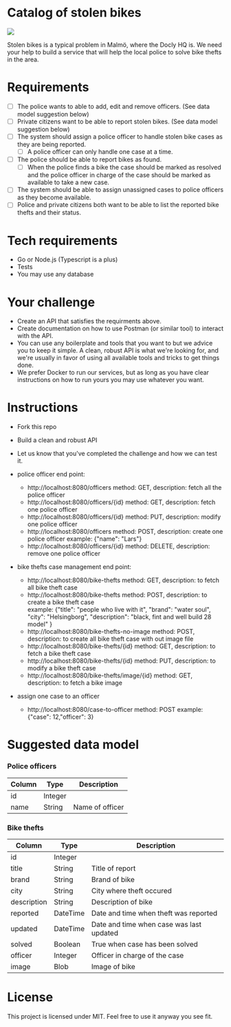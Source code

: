Catalog of stolen bikes
====

![](https://images.unsplash.com/photo-1556316384-12c35d30afa4?ixlib=rb-1.2.1&ixid=eyJhcHBfaWQiOjEyMDd9&auto=format&fit=crop&w=3450&q=80)

Stolen bikes is a typical problem in Malmö, where the Docly HQ is. We need your help to build a service that will help the local police to solve bike thefts in the area.

# Requirements

- [ ] The police wants to able to add, edit and remove officers. (See data model suggestion below)
- [ ] Private citizens want to be able to report stolen bikes. (See data model suggestion below)
- [ ] The system should assign a police officer to handle stolen bike cases as they are being reported.
  - [ ] A police officer can only handle one case at a time.
- [ ] The police should be able to report bikes as found.
  - [ ] When the police finds a bike the case should be marked as resolved and the police officer in charge of the case should be marked as available to take a new case.
- [ ] The system should be able to assign unassigned cases to police officers as they become available.
- [ ] Police and private citizens both want to be able to list the reported bike thefts and their status.

# Tech requirements

- Go or Node.js (Typescript is a plus)
- Tests 
- You may use any database

# Your challenge

- Create an API that satisfies the requirments above.
- Create documentation on how to use Postman (or similar tool) to interact with the API.
- You can use any boilerplate and tools that you want to but we advice you to keep it simple. A clean, robust API is what we're looking for, and we're usually in favor of using all available tools and tricks to get things done.
- We prefer Docker to run our services, but as long as you have clear instructions on how to run yours you may use whatever you want.

# Instructions

- Fork this repo
- Build a clean and robust API
- Let us know that you've completed the challenge and how we can test it.

- police officer end point:
  - http://localhost:8080/officers          method: GET, description: fetch all the police officer 
  - http://localhost:8080/officers/{id}     method: GET, description: fetch one police officer
  - http://localhost:8080/officers/{id}     method: PUT, description: modify one police officer
  - http://localhost:8080/officers method:  POST, description: create one police officer          example: {"name": "Lars"}
  - http://localhost:8080/officers/{id}     method: DELETE, description: remove one police officer

- bike thefts case management end point:
  - http://localhost:8080/bike-thefts             method: GET, description: to fetch all bike theft case
  - http://localhost:8080/bike-thefts             method: POST, description: to create a bike theft case        
                                                  example: {"title": "people who live with it",
                                                            "brand": "water soul",
                                                            "city": "Helsingborg",
                                                            "description": "black, fint and well build 28 model"
                                                           }
  - http://localhost:8080/bike-thefts-no-image    method: POST, description: to create all bike theft case with out image file
  - http://localhost:8080/bike-thefts/{id}        method: GET, description: to fetch a bike theft case
  - http://localhost:8080/bike-thefts/{id}        method: PUT, description: to modify a bike theft case
  - http://localhost:8080/bike-thefts/image/{id}  method: GET, description: to fetch a bike image

- assign one case to an officer  
  - http://localhost:8080/case-to-officer method: POST example: {"case": 12,"officer": 3} 
# Suggested data model

### Police officers

| Column | Type    | Description     |
| ---    | ---     | ---             |
| id     | Integer |                 |
| name   | String  | Name of officer |

### Bike thefts

| Column      | Type     | Description                              |
| ---         | ---      | ---                                      |
| id          | Integer  |                                          |
| title       | String   | Title of report                          |
| brand       | String   | Brand of bike                            |
| city        | String   | City where theft occured                 |
| description | String   | Description of bike                      |
| reported    | DateTime | Date and time when theft was reported    |
| updated     | DateTime | Date and time when case was last updated |
| solved      | Boolean  | True when case has been solved           |
| officer     | Integer  | Officer in charge of the case            |
| image       | Blob     | Image of bike                            |


# License

This project is licensed under MIT. Feel free to use it anyway you see fit.

